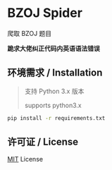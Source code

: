 # BZOJ Spider

爬取 BZOJ 题目

**跪求大佬纠正代码内英语语法错误**

## 环境需求 / Installation

> 支持 Python 3.x 版本
> 
> supports python3.x

```bash
pip install -r requirements.txt
```

## 许可证 / License

[MIT](LICENSE) License